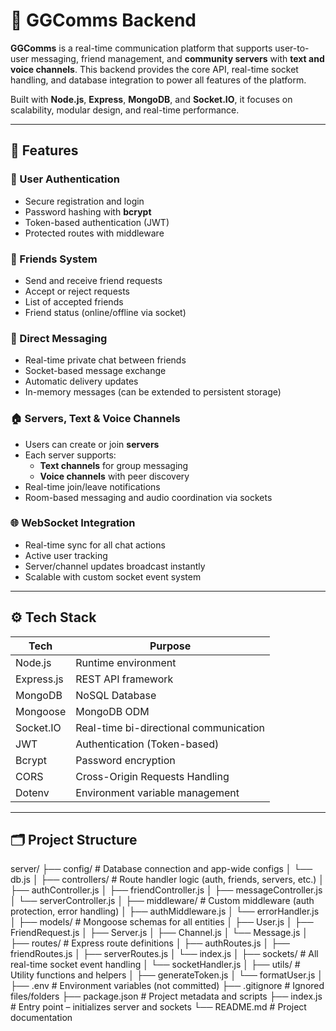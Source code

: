 # 🔧 GGComms Backend

**GGComms** is a real-time communication platform that supports user-to-user messaging, friend management, and **community servers** with **text and voice channels**. This backend provides the core API, real-time socket handling, and database integration to power all features of the platform.

Built with **Node.js**, **Express**, **MongoDB**, and **Socket.IO**, it focuses on scalability, modular design, and real-time performance.

---

## 🚀 Features

### 👤 User Authentication
- Secure registration and login
- Password hashing with **bcrypt**
- Token-based authentication (JWT)
- Protected routes with middleware

### 👥 Friends System
- Send and receive friend requests
- Accept or reject requests
- List of accepted friends
- Friend status (online/offline via socket)

### 💬 Direct Messaging
- Real-time private chat between friends
- Socket-based message exchange
- Automatic delivery updates
- In-memory messages (can be extended to persistent storage)

### 🏠 Servers, Text & Voice Channels
- Users can create or join **servers**
- Each server supports:
  - **Text channels** for group messaging
  - **Voice channels** with peer discovery
- Real-time join/leave notifications
- Room-based messaging and audio coordination via sockets

### 🌐 WebSocket Integration
- Real-time sync for all chat actions
- Active user tracking
- Server/channel updates broadcast instantly
- Scalable with custom socket event system

---

## ⚙️ Tech Stack

| Tech         | Purpose                              |
|--------------|--------------------------------------|
| Node.js      | Runtime environment                  |
| Express.js   | REST API framework                   |
| MongoDB      | NoSQL Database                       |
| Mongoose     | MongoDB ODM                          |
| Socket.IO    | Real-time bi-directional communication |
| JWT          | Authentication (Token-based)         |
| Bcrypt       | Password encryption                  |
| CORS         | Cross-Origin Requests Handling       |
| Dotenv       | Environment variable management      |

---

## 🗂️ Project Structure

server/
├── config/             # Database connection and app-wide configs
│   └── db.js
│
├── controllers/        # Route handler logic (auth, friends, servers, etc.)
│   ├── authController.js
│   ├── friendController.js
│   ├── messageController.js
│   └── serverController.js
│
├── middleware/         # Custom middleware (auth protection, error handling)
│   ├── authMiddleware.js
│   └── errorHandler.js
│
├── models/             # Mongoose schemas for all entities
│   ├── User.js
│   ├── FriendRequest.js
│   ├── Server.js
│   ├── Channel.js
│   └── Message.js
│
├── routes/             # Express route definitions
│   ├── authRoutes.js
│   ├── friendRoutes.js
│   ├── serverRoutes.js
│   └── index.js
│
├── sockets/            # All real-time socket event handling
│   └── socketHandler.js
│
├── utils/              # Utility functions and helpers
│   ├── generateToken.js
│   └── formatUser.js
│
├── .env                # Environment variables (not committed)
├── .gitignore          # Ignored files/folders
├── package.json        # Project metadata and scripts
├── index.js            # Entry point – initializes server and sockets
└── README.md           # Project documentation
